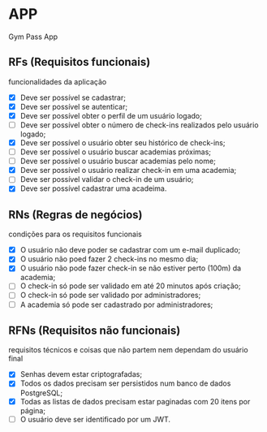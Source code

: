 # APP

Gym Pass App

## RFs (Requisitos funcionais)
funcionalidades da aplicação

- [x] Deve ser possível se cadastrar;
- [x] Deve ser possível se autenticar;
- [x] Deve ser possível obter o perfil de um usuário logado;
- [ ] Deve ser possível obter o número de check-ins realizados pelo usuário logado;
- [x] Deve ser possível o usuário obter seu histórico de check-ins;
- [ ] Deve ser possível o usuário buscar academias próximas;
- [ ] Deve ser possível o usuário buscar academias pelo nome;
- [x] Deve ser possível o usuário realizar check-in em uma academia;
- [ ] Deve ser possível validar o check-in de um usuário;
- [x] Deve ser possível cadastrar uma acadeima.

## RNs (Regras de negócios)
condições para os requisitos funcionais

- [x] O usuário não deve poder se cadastrar com um e-mail duplicado;
- [x] O usuário não poed fazer 2 check-ins no mesmo dia;
- [x] O usuário não pode fazer check-in se não estiver perto (100m) da academia;
- [ ] O check-in só pode ser validado em até 20 minutos após criação;
- [ ] O check-in só pode ser validado por administradores;
- [ ] A academia só pode ser cadastrado por administradores;

## RFNs (Requisitos não funcionais)
requisitos técnicos e coisas que não partem nem dependam do usuário final

- [x] Senhas devem estar criptografadas;
- [x] Todos os dados precisam ser persistidos num banco de dados PostgreSQL;
- [x] Todas as listas de dados precisam estar paginadas com 20 itens por página;
- [ ] O usuário deve ser identificado por um JWT.